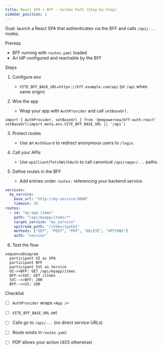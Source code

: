 ```yaml
---
title: React SPA + BFF — Golden Path (Step‑by‑Step)
sidebar_position: 1
---
```


Goal: launch a React SPA that authenticates via the BFF and calls `/api/...` routes.

Prereqs

- BFF running with `routes.yaml` loaded
- An IdP configured and reachable by the BFF

Steps

1) Configure env
   - `VITE_BFF_BASE_URL=https://bff.example.com/api` (or `/api` when same origin)

2) Wire the app
   - Wrap your app with `AuthProvider` and call `setBaseUrl`.

```tsx
import { AuthProvider, setBaseUrl } from '@empowernow/bff-auth-react'
setBaseUrl(import.meta.env.VITE_BFF_BASE_URL || '/api')
```

3) Protect routes
   - Use an `AuthGuard` to redirect anonymous users to `/login`.

4) Call your APIs
   - Use `apiClient`/`fetchWithAuth` to call canonical `/api/<app>/...` paths.

5) Define routes in the BFF
   - Add entries under `routes:` referencing your backend service.

```yaml
services:
  my_service:
    base_url: "http://my-service:8080"
    timeout: 30
routes:
  - id: "my-app-items"
    path: "/api/myapp/items/*"
    target_service: "my_service"
    upstream_path: "/items/{path}"
    methods: ["GET", "POST", "PUT", "DELETE", "OPTIONS"]
    auth: "session"
```

6) Test the flow

```mermaid
sequenceDiagram
  participant UI as SPA
  participant BFF
  participant SVC as Service
  UI->>BFF: GET /api/myapp/items
  BFF->>SVC: GET /items
  SVC-->>BFF: 200
  BFF-->>UI: 200
```

Checklist

- [ ] `AuthProvider` wraps `<App />`
- [ ] `VITE_BFF_BASE_URL` set
- [ ] Calls go to `/api/...` (no direct service URLs)
- [ ] Route exists in `routes.yaml`
- [ ] PDP allows your action (403 otherwise)


